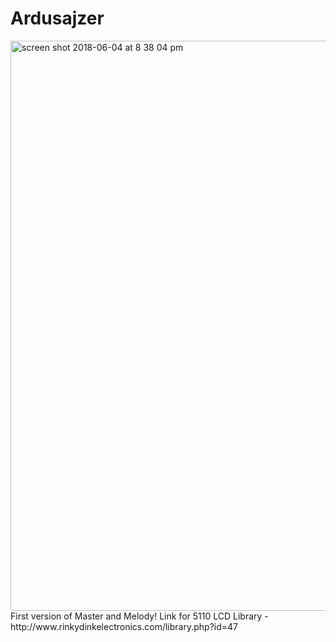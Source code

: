 # Ardusajzer
<img width="912" alt="screen shot 2018-06-04 at 8 38 04 pm" src="https://user-images.githubusercontent.com/20823082/40935104-5482cbd8-6837-11e8-821f-326fabf58801.png">
First version of Master and Melody!
Link for 5110 LCD Library - http://www.rinkydinkelectronics.com/library.php?id=47
